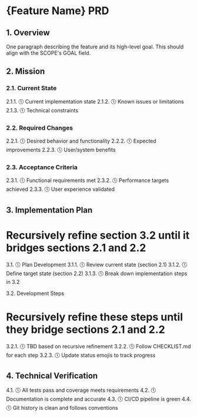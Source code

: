 # {Feature Name} PRD

## 1. Overview
One paragraph describing the feature and its high-level goal. This should align with the SCOPE's GOAL field.

## 2. Mission

### 2.1. Current State
2.1.1. 🕔 Current implementation state
2.1.2. 🕔 Known issues or limitations
2.1.3. 🕔 Technical constraints

### 2.2. Required Changes
2.2.1. 🕔 Desired behavior and functionality
2.2.2. 🕔 Expected improvements
2.2.3. 🕔 User/system benefits

### 2.3. Acceptance Criteria
2.3.1. 🕔 Functional requirements met
2.3.2. 🕔 Performance targets achieved
2.3.3. 🕔 User experience validated

## 3. Implementation Plan
# Recursively refine section 3.2 until it bridges sections 2.1 and 2.2

3.1. 🕔 Plan Development
   3.1.1. 🕔 Review current state (section 2.1)
   3.1.2. 🕔 Define target state (section 2.2)
   3.1.3. 🕔 Break down implementation steps in 3.2

3.2. Development Steps
   # Recursively refine these steps until they bridge sections 2.1 and 2.2
   3.2.1. 🕔 TBD based on recursive refinement
   3.2.2. 🕔 Follow CHECKLIST.md for each step
   3.2.3. 🕔 Update status emojis to track progress

## 4. Technical Verification
4.1. 🕔 All tests pass and coverage meets requirements
4.2. 🕔 Documentation is complete and accurate
4.3. 🕔 CI/CD pipeline is green
4.4. 🕔 Git history is clean and follows conventions
